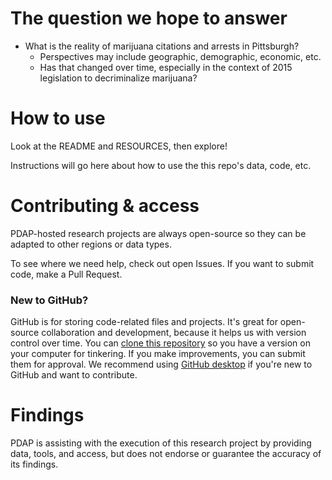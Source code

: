 # The question we hope to answer
- What is the reality of marijuana citations and arrests in Pittsburgh?
   - Perspectives may include geographic, demographic, economic, etc.
   - Has that changed over time, especially in the context of 2015 legislation to decriminalize marijuana?

# How to use
Look at the README and RESOURCES, then explore!

Instructions will go here about how to use the this repo's data, code, etc.

# Contributing & access
PDAP-hosted research projects are always open-source so they can be adapted to other regions or data types.

To see where we need help, check out open Issues. If you want to submit code, make a Pull Request.

### New to GitHub?
GitHub is for storing code-related files and projects. It's great for open-source collaboration and development, because it helps us with version control over time. You can [clone this repository](https://docs.github.com/en/repositories/creating-and-managing-repositories/cloning-a-repository) so you have a version on your computer for tinkering. If you make improvements, you can submit them for approval. We recommend using [GitHub desktop](https://docs.github.com/en/desktop/overview/getting-started-with-github-desktop) if you're new to GitHub and want to contribute.

# Findings
PDAP is assisting with the execution of this research project by providing data, tools, and access, but does not endorse or guarantee the accuracy of its findings.
